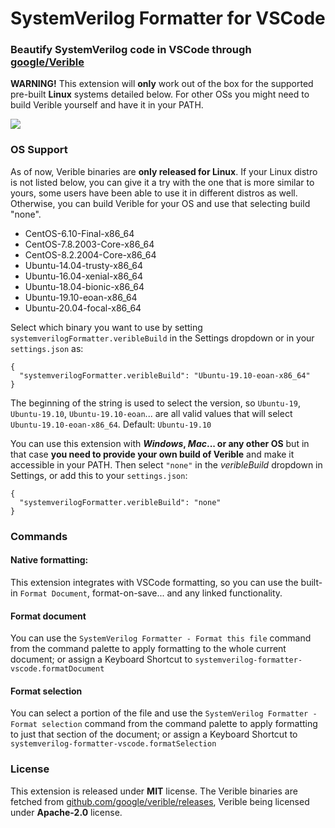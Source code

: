 # SystemVerilog Formatter for VSCode

### Beautify SystemVerilog code in VSCode through [google/Verible](https://github.com/google/verible)

**WARNING!** This extension will **only** work out of the box for the supported pre-built **Linux** systems detailed below. For other OSs you might need to build Verible yourself and have it in your PATH.

![](media/demo_0.gif)

### OS Support

As of now, Verible binaries are **only released for Linux**. If your Linux distro is not listed below, you can give it a try with the one that is more similar to yours, some users have been able to use it in different distros as well. Otherwise, you can build Verible for your OS and use that selecting build "none".

- CentOS-6.10-Final-x86_64
- CentOS-7.8.2003-Core-x86_64
- CentOS-8.2.2004-Core-x86_64
- Ubuntu-14.04-trusty-x86_64
- Ubuntu-16.04-xenial-x86_64
- Ubuntu-18.04-bionic-x86_64
- Ubuntu-19.10-eoan-x86_64
- Ubuntu-20.04-focal-x86_64

Select which binary you want to use by setting `systemverilogFormatter.veribleBuild` in the Settings dropdown or in your `settings.json` as:

```
{
  "systemverilogFormatter.veribleBuild": "Ubuntu-19.10-eoan-x86_64"
}
```

The beginning of the string is used to select the version, so `Ubuntu-19`, `Ubuntu-19.10`, `Ubuntu-19.10-eoan`... are all valid values that will select `Ubuntu-19.10-eoan-x86_64`. Default: `Ubuntu-19.10`

You can use this extension with **_Windows_, _Mac_... or any other OS** but in that case **you need to provide your own build of Verible** and make it accessible in your PATH. Then select `"none"` in the _veribleBuild_ dropdown in Settings, or add this to your `settings.json`:

```
{
  "systemverilogFormatter.veribleBuild": "none"
}
```

### Commands

#### Native formatting:

This extension integrates with VSCode formatting, so you can use the built-in `Format Document`, format-on-save... and any linked functionality.

#### Format document

You can use the `SystemVerilog Formatter - Format this file` command from the command palette to apply formatting to the whole current document; or assign a Keyboard Shortcut to `systemverilog-formatter-vscode.formatDocument`

#### Format selection

You can select a portion of the file and use the `SystemVerilog Formatter - Format selection` command from the command palette to apply formatting to just that section of the document; or assign a Keyboard Shortcut to `systemverilog-formatter-vscode.formatSelection`

### License

This extension is released under **MIT** license. The Verible binaries are fetched from [github.com/google/verible/releases](https://github.com/google/verible/releases), Verible being licensed under **Apache-2.0** license.
